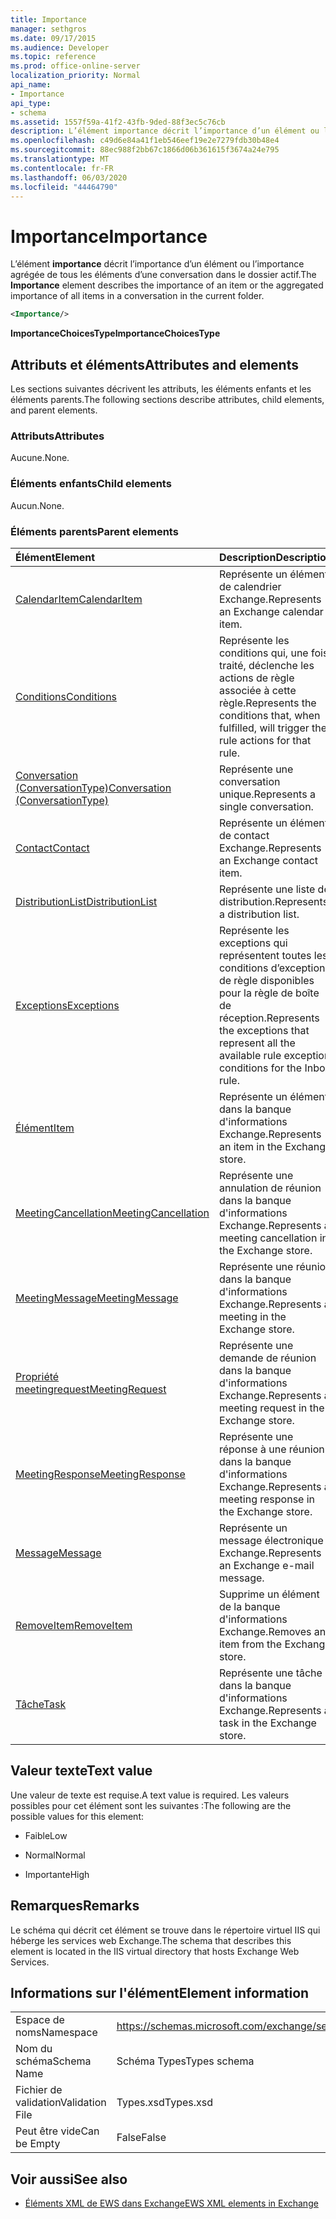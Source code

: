 ```yaml
---
title: Importance
manager: sethgros
ms.date: 09/17/2015
ms.audience: Developer
ms.topic: reference
ms.prod: office-online-server
localization_priority: Normal
api_name:
- Importance
api_type:
- schema
ms.assetid: 1557f59a-41f2-43fb-9ded-88f3ec5c76cb
description: L’élément importance décrit l’importance d’un élément ou l’importance agrégée de tous les éléments d’une conversation dans le dossier actif.
ms.openlocfilehash: c49d6e84a41f1eb546eef19e2e7279fdb30b48e4
ms.sourcegitcommit: 88ec988f2bb67c1866d06b361615f3674a24e795
ms.translationtype: MT
ms.contentlocale: fr-FR
ms.lasthandoff: 06/03/2020
ms.locfileid: "44464790"
---
```

# <a name="importance"></a><span data-ttu-id="1ff54-103">Importance</span><span class="sxs-lookup"><span data-stu-id="1ff54-103">Importance</span></span>

<span data-ttu-id="1ff54-104">L’élément **importance** décrit l’importance d’un élément ou l’importance agrégée de tous les éléments d’une conversation dans le dossier actif.</span><span class="sxs-lookup"><span data-stu-id="1ff54-104">The **Importance** element describes the importance of an item or the aggregated importance of all items in a conversation in the current folder.</span></span> 
  
```XML
<Importance/>
```

 <span data-ttu-id="1ff54-105">**ImportanceChoicesType**</span><span class="sxs-lookup"><span data-stu-id="1ff54-105">**ImportanceChoicesType**</span></span>
## <a name="attributes-and-elements"></a><span data-ttu-id="1ff54-106">Attributs et éléments</span><span class="sxs-lookup"><span data-stu-id="1ff54-106">Attributes and elements</span></span>

<span data-ttu-id="1ff54-107">Les sections suivantes décrivent les attributs, les éléments enfants et les éléments parents.</span><span class="sxs-lookup"><span data-stu-id="1ff54-107">The following sections describe attributes, child elements, and parent elements.</span></span>
  
### <a name="attributes"></a><span data-ttu-id="1ff54-108">Attributs</span><span class="sxs-lookup"><span data-stu-id="1ff54-108">Attributes</span></span>

<span data-ttu-id="1ff54-109">Aucune.</span><span class="sxs-lookup"><span data-stu-id="1ff54-109">None.</span></span>
  
### <a name="child-elements"></a><span data-ttu-id="1ff54-110">Éléments enfants</span><span class="sxs-lookup"><span data-stu-id="1ff54-110">Child elements</span></span>

<span data-ttu-id="1ff54-111">Aucun.</span><span class="sxs-lookup"><span data-stu-id="1ff54-111">None.</span></span>
  
### <a name="parent-elements"></a><span data-ttu-id="1ff54-112">Éléments parents</span><span class="sxs-lookup"><span data-stu-id="1ff54-112">Parent elements</span></span>

|<span data-ttu-id="1ff54-113">**Élément**</span><span class="sxs-lookup"><span data-stu-id="1ff54-113">**Element**</span></span>|<span data-ttu-id="1ff54-114">**Description**</span><span class="sxs-lookup"><span data-stu-id="1ff54-114">**Description**</span></span>|
|:-----|:-----|
|[<span data-ttu-id="1ff54-115">CalendarItem</span><span class="sxs-lookup"><span data-stu-id="1ff54-115">CalendarItem</span></span>](calendaritem.md) <br/> |<span data-ttu-id="1ff54-116">Représente un élément de calendrier Exchange.</span><span class="sxs-lookup"><span data-stu-id="1ff54-116">Represents an Exchange calendar item.</span></span>  <br/> |
|[<span data-ttu-id="1ff54-117">Conditions</span><span class="sxs-lookup"><span data-stu-id="1ff54-117">Conditions</span></span>](conditions.md) <br/> |<span data-ttu-id="1ff54-118">Représente les conditions qui, une fois traité, déclenche les actions de règle associée à cette règle.</span><span class="sxs-lookup"><span data-stu-id="1ff54-118">Represents the conditions that, when fulfilled, will trigger the rule actions for that rule.</span></span>  <br/> |
|[<span data-ttu-id="1ff54-119">Conversation (ConversationType)</span><span class="sxs-lookup"><span data-stu-id="1ff54-119">Conversation (ConversationType)</span></span>](conversation-conversationtype.md) <br/> |<span data-ttu-id="1ff54-120">Représente une conversation unique.</span><span class="sxs-lookup"><span data-stu-id="1ff54-120">Represents a single conversation.</span></span>  <br/> |
|[<span data-ttu-id="1ff54-121">Contact</span><span class="sxs-lookup"><span data-stu-id="1ff54-121">Contact</span></span>](contact.md) <br/> |<span data-ttu-id="1ff54-122">Représente un élément de contact Exchange.</span><span class="sxs-lookup"><span data-stu-id="1ff54-122">Represents an Exchange contact item.</span></span>  <br/> |
|[<span data-ttu-id="1ff54-123">DistributionList</span><span class="sxs-lookup"><span data-stu-id="1ff54-123">DistributionList</span></span>](distributionlist.md) <br/> |<span data-ttu-id="1ff54-124">Représente une liste de distribution.</span><span class="sxs-lookup"><span data-stu-id="1ff54-124">Represents a distribution list.</span></span>  <br/> |
|[<span data-ttu-id="1ff54-125">Exceptions</span><span class="sxs-lookup"><span data-stu-id="1ff54-125">Exceptions</span></span>](exceptions.md) <br/> |<span data-ttu-id="1ff54-126">Représente les exceptions qui représentent toutes les conditions d’exception de règle disponibles pour la règle de boîte de réception.</span><span class="sxs-lookup"><span data-stu-id="1ff54-126">Represents the exceptions that represent all the available rule exception conditions for the Inbox rule.</span></span>  <br/> |
|[<span data-ttu-id="1ff54-127">Élément</span><span class="sxs-lookup"><span data-stu-id="1ff54-127">Item</span></span>](item.md) <br/> |<span data-ttu-id="1ff54-128">Représente un élément dans la banque d'informations Exchange.</span><span class="sxs-lookup"><span data-stu-id="1ff54-128">Represents an item in the Exchange store.</span></span>  <br/> |
|[<span data-ttu-id="1ff54-129">MeetingCancellation</span><span class="sxs-lookup"><span data-stu-id="1ff54-129">MeetingCancellation</span></span>](meetingcancellation.md) <br/> |<span data-ttu-id="1ff54-130">Représente une annulation de réunion dans la banque d'informations Exchange.</span><span class="sxs-lookup"><span data-stu-id="1ff54-130">Represents a meeting cancellation in the Exchange store.</span></span>  <br/> |
|[<span data-ttu-id="1ff54-131">MeetingMessage</span><span class="sxs-lookup"><span data-stu-id="1ff54-131">MeetingMessage</span></span>](meetingmessage.md) <br/> |<span data-ttu-id="1ff54-132">Représente une réunion dans la banque d'informations Exchange.</span><span class="sxs-lookup"><span data-stu-id="1ff54-132">Represents a meeting in the Exchange store.</span></span>  <br/> |
|[<span data-ttu-id="1ff54-133">Propriété meetingrequest</span><span class="sxs-lookup"><span data-stu-id="1ff54-133">MeetingRequest</span></span>](meetingrequest.md) <br/> |<span data-ttu-id="1ff54-134">Représente une demande de réunion dans la banque d'informations Exchange.</span><span class="sxs-lookup"><span data-stu-id="1ff54-134">Represents a meeting request in the Exchange store.</span></span>  <br/> |
|[<span data-ttu-id="1ff54-135">MeetingResponse</span><span class="sxs-lookup"><span data-stu-id="1ff54-135">MeetingResponse</span></span>](meetingresponse.md) <br/> |<span data-ttu-id="1ff54-136">Représente une réponse à une réunion dans la banque d'informations Exchange.</span><span class="sxs-lookup"><span data-stu-id="1ff54-136">Represents a meeting response in the Exchange store.</span></span>  <br/> |
|[<span data-ttu-id="1ff54-137">Message</span><span class="sxs-lookup"><span data-stu-id="1ff54-137">Message</span></span>](message-ex15websvcsotherref.md) <br/> |<span data-ttu-id="1ff54-138">Représente un message électronique Exchange.</span><span class="sxs-lookup"><span data-stu-id="1ff54-138">Represents an Exchange e-mail message.</span></span>  <br/> |
|[<span data-ttu-id="1ff54-139">RemoveItem</span><span class="sxs-lookup"><span data-stu-id="1ff54-139">RemoveItem</span></span>](removeitem.md) <br/> |<span data-ttu-id="1ff54-140">Supprime un élément de la banque d'informations Exchange.</span><span class="sxs-lookup"><span data-stu-id="1ff54-140">Removes an item from the Exchange store.</span></span>  <br/> |
|[<span data-ttu-id="1ff54-141">Tâche</span><span class="sxs-lookup"><span data-stu-id="1ff54-141">Task</span></span>](task.md) <br/> |<span data-ttu-id="1ff54-142">Représente une tâche dans la banque d'informations Exchange.</span><span class="sxs-lookup"><span data-stu-id="1ff54-142">Represents a task in the Exchange store.</span></span>  <br/> |
   
## <a name="text-value"></a><span data-ttu-id="1ff54-143">Valeur texte</span><span class="sxs-lookup"><span data-stu-id="1ff54-143">Text value</span></span>

<span data-ttu-id="1ff54-144">Une valeur de texte est requise.</span><span class="sxs-lookup"><span data-stu-id="1ff54-144">A text value is required.</span></span> <span data-ttu-id="1ff54-145">Les valeurs possibles pour cet élément sont les suivantes :</span><span class="sxs-lookup"><span data-stu-id="1ff54-145">The following are the possible values for this element:</span></span>
  
- <span data-ttu-id="1ff54-146">Faible</span><span class="sxs-lookup"><span data-stu-id="1ff54-146">Low</span></span>
    
- <span data-ttu-id="1ff54-147">Normal</span><span class="sxs-lookup"><span data-stu-id="1ff54-147">Normal</span></span>
    
- <span data-ttu-id="1ff54-148">Importante</span><span class="sxs-lookup"><span data-stu-id="1ff54-148">High</span></span>
    
## <a name="remarks"></a><span data-ttu-id="1ff54-149">Remarques</span><span class="sxs-lookup"><span data-stu-id="1ff54-149">Remarks</span></span>

<span data-ttu-id="1ff54-150">Le schéma qui décrit cet élément se trouve dans le répertoire virtuel IIS qui héberge les services web Exchange.</span><span class="sxs-lookup"><span data-stu-id="1ff54-150">The schema that describes this element is located in the IIS virtual directory that hosts Exchange Web Services.</span></span>
  
## <a name="element-information"></a><span data-ttu-id="1ff54-151">Informations sur l'élément</span><span class="sxs-lookup"><span data-stu-id="1ff54-151">Element information</span></span>

|||
|:-----|:-----|
|<span data-ttu-id="1ff54-152">Espace de noms</span><span class="sxs-lookup"><span data-stu-id="1ff54-152">Namespace</span></span>  <br/> |https://schemas.microsoft.com/exchange/services/2006/types  <br/> |
|<span data-ttu-id="1ff54-153">Nom du schéma</span><span class="sxs-lookup"><span data-stu-id="1ff54-153">Schema Name</span></span>  <br/> |<span data-ttu-id="1ff54-154">Schéma Types</span><span class="sxs-lookup"><span data-stu-id="1ff54-154">Types schema</span></span>  <br/> |
|<span data-ttu-id="1ff54-155">Fichier de validation</span><span class="sxs-lookup"><span data-stu-id="1ff54-155">Validation File</span></span>  <br/> |<span data-ttu-id="1ff54-156">Types.xsd</span><span class="sxs-lookup"><span data-stu-id="1ff54-156">Types.xsd</span></span>  <br/> |
|<span data-ttu-id="1ff54-157">Peut être vide</span><span class="sxs-lookup"><span data-stu-id="1ff54-157">Can be Empty</span></span>  <br/> |<span data-ttu-id="1ff54-158">False</span><span class="sxs-lookup"><span data-stu-id="1ff54-158">False</span></span>  <br/> |
   
## <a name="see-also"></a><span data-ttu-id="1ff54-159">Voir aussi</span><span class="sxs-lookup"><span data-stu-id="1ff54-159">See also</span></span>



- [<span data-ttu-id="1ff54-160">Éléments XML de EWS dans Exchange</span><span class="sxs-lookup"><span data-stu-id="1ff54-160">EWS XML elements in Exchange</span></span>](ews-xml-elements-in-exchange.md)

